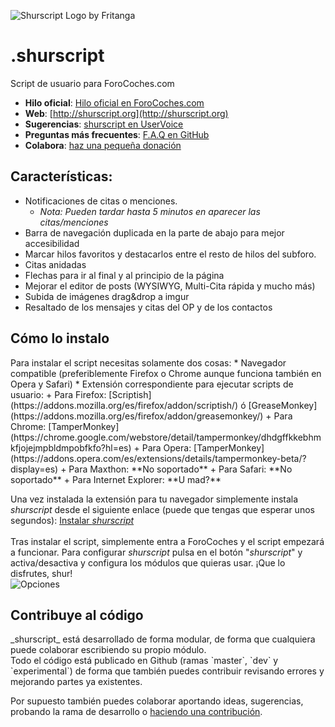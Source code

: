 ![Shurscript Logo by Fritanga](http://dl.dropboxusercontent.com/u/1066873/shurheading.png)

  
.shurscript
==========

Script de usuario para ForoCoches.com
* **Hilo oficial**: [Hilo oficial en ForoCoches.com](http://shurscript.org/hilo)  
* **Web**: [http://shurscript.org](http://shurscript.org)  
* **Sugerencias**: [shurscript en UserVoice](https://shurscript.uservoice.com/)  
* **Preguntas más frecuentes**: [F.A.Q en GitHub](https://github.com/TheBronx/shurscript/wiki/FAQ-(Indice))  
* **Colabora**: [haz una pequeña donación](http://shurscript.org/colabora)  

<h2>Características:</h2>

 * Notificaciones de citas o menciones.
 	* _Nota: Pueden tardar hasta 5 minutos en aparecer las citas/menciones_
 * Barra de navegación duplicada en la parte de abajo para mejor accesibilidad
 * Marcar hilos favoritos y destacarlos entre el resto de hilos del subforo.
 * Citas anidadas
 * Flechas para ir al final y al principio de la página
 * Mejorar el editor de posts (WYSIWYG, Multi-Cita rápida y mucho más)
 * Subida de imágenes drag&drop a imgur
 * Resaltado de los mensajes y citas del OP y de los contactos

<h2>Cómo lo instalo</h2>
Para instalar el script necesitas solamente dos cosas:
 * Navegador compatible (preferiblemente Firefox o Chrome aunque funciona también en Opera y Safari)
 * Extensión correspondiente para ejecutar scripts de usuario:
   + Para Firefox: [Scriptish](https://addons.mozilla.org/es/firefox/addon/scriptish/) ó 
[GreaseMonkey](https://addons.mozilla.org/es/firefox/addon/greasemonkey/)
   + Para Chrome: [TamperMonkey](https://chrome.google.com/webstore/detail/tampermonkey/dhdgffkkebhmkfjojejmpbldmpobfkfo?hl=es)
   + Para Opera: [TamperMonkey](https://addons.opera.com/es/extensions/details/tampermonkey-beta/?display=es)
   + Para Maxthon: **No soportado**
   + Para Safari: **No soportado**
   + Para Internet Explorer: **U mad?**

Una vez instalada la extensión para tu navegador simplemente instala _shurscript_ desde el siguiente enlace 
(puede que tengas que esperar unos segundos): [Instalar _shurscript_](https://github.com/TheBronx/shurscript/raw/master/shurscript.user.js)<br>
<br>
Tras instalar el script, simplemente entra a ForoCoches y el script empezará a funcionar. Para configurar _shurscript_ pulsa en el botón "_shurscript_" y activa/desactiva y configura los módulos que quieras usar. ¡Que lo disfrutes, shur!
<br>
![Opciones](http://shurscript.org/img/faq/preferencias.png)<br>


<h2>Contribuye al código</h2>
_shurscript_ está desarrollado de forma modular, de forma que cualquiera puede colaborar escribiendo su propio módulo.<br>
Todo el código está publicado en Github (ramas `master`, `dev` y `experimental`) de forma que también puedes contribuir revisando errores y mejorando partes ya existentes.<br>

Por supuesto también puedes colaborar aportando ideas, sugerencias, probando la rama de desarrollo o [haciendo una contribución](http://shurscript.org/colabora).
